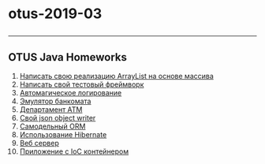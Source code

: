 otus-2019-03</p>
================
  ***
## OTUS Java Homeworks
1. [Написать свою реализацию ArrayList на основе массива](https://github.com/eugenesev/otus-2019-03/tree/master/HW02-collections)
2. [Написать свой тестовый фреймворк](https://github.com/eugenesev/otus-2019-03/tree/master/HW03-test)
3. [Автомагическое логирование](https://github.com/eugenesev/otus-2019-03/blob/master/HW04-logging)
4. [Эмулятор банкомата](https://github.com/eugenesev/otus-2019-03/blob/master/HW06-atm)
5. [Департамент ATM](https://github.com/eugenesev/otus-2019-03/blob/master/HW06-atm)
6. [Cвой json object writer](https://github.com/eugenesev/otus-2019-03/tree/master/HW08-json)
7. [Самодельный ORM](https://github.com/eugenesev/otus-2019-03/tree/master/HW09-jdbc-template)
8. [Использование Hibernate](https://github.com/eugenesev/otus-2019-03/tree/master/HW10-hibernate)
9. [Веб сервер](https://github.com/eugenesev/otus-2019-03/tree/master/HW12-web-server)
10. [Приложение с IoC контейнером](https://github.com/eugenesev/otus-2019-03/tree/master/HW13-spring)
